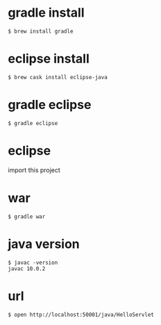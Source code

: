 # gradle install

```
$ brew install gradle
```

# eclipse install

```
$ brew cask install eclipse-java
```

# gradle eclipse

```
$ gradle eclipse
```

# eclipse
import this project

# war
```
$ gradle war
```

# java version
```
$ javac -version
javac 10.0.2
```

# url
```
$ open http://localhost:50001/java/HelloServlet
```
